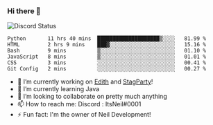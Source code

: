 ### Hi there 👋

![Discord Status](https://discord.c99.nl/widget/theme-1/702385226407608341.png)

<!--START_SECTION:waka-->

```text
Python       11 hrs 40 mins  ████████████████████▒░░░░   81.99 %
HTML         2 hrs 9 mins    ███▓░░░░░░░░░░░░░░░░░░░░░   15.16 %
Bash         9 mins          ▒░░░░░░░░░░░░░░░░░░░░░░░░   01.10 %
JavaScript   8 mins          ▒░░░░░░░░░░░░░░░░░░░░░░░░   01.01 %
CSS          3 mins          ░░░░░░░░░░░░░░░░░░░░░░░░░   00.41 %
Git Config   2 mins          ░░░░░░░░░░░░░░░░░░░░░░░░░   00.27 %
```

<!--END_SECTION:waka-->
- 🔭 I’m currently working on [Edith](https://github.com/NeilDevelopment/Edith) and [StagParty](https://github.com/StagParty)!
- 🌱 I’m currently learning Java
- 👯 I’m looking to collaborate on pretty much anything
- 📫 How to reach me: Discord : ItsNeil#0001
- ⚡ Fun fact: I'm the owner of Neil Development!
